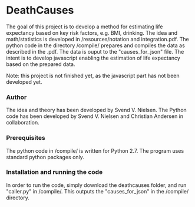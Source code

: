 # DeathCauses

The goal of this project is to develop a method for estimating life expectancy based on key risk factors, e.g. BMI, drinking. The idea and math/statistics is developed in /resources/notation and integration.pdf. The python code in the directory /compile/ prepares and compiles the data as described in the .pdf. The data is ouput to the "causes_for_json" file. The intent is to develop javascript enabling the estimation of life expectancy based on the prepared data.

Note: this project is not finished yet, as the javascript part has not been developed yet.

### Author
The idea and theory has been developed by Svend V. Nielsen. The Python code has been developed by Svend V. Nielsen and Christian Andersen in collaboration.

### Prerequisites
The python code in /compile/ is written for Python 2.7. The program uses standard python packages only.

### Installation and running the code
In order to run the code, simply download the deathcauses folder, and run "caller.py" in /compile/. This outputs the "causes_for_json" in the /compile/ directory.
